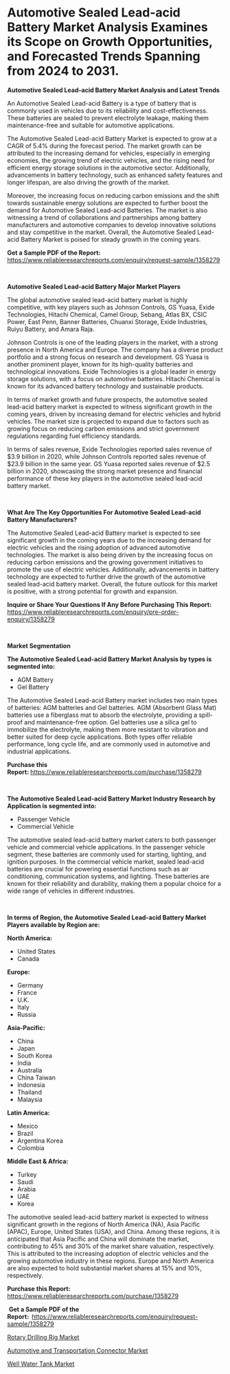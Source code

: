 <p><h1>Automotive Sealed Lead-acid Battery Market Analysis Examines its Scope on Growth Opportunities, and Forecasted Trends Spanning from 2024 to 2031.</h1></p><p><strong>Automotive Sealed Lead-acid Battery Market Analysis and Latest Trends</strong></p>
<p><p>An Automotive Sealed Lead-acid Battery is a type of battery that is commonly used in vehicles due to its reliability and cost-effectiveness. These batteries are sealed to prevent electrolyte leakage, making them maintenance-free and suitable for automotive applications.</p><p>The Automotive Sealed Lead-acid Battery Market is expected to grow at a CAGR of 5.4% during the forecast period. The market growth can be attributed to the increasing demand for vehicles, especially in emerging economies, the growing trend of electric vehicles, and the rising need for efficient energy storage solutions in the automotive sector. Additionally, advancements in battery technology, such as enhanced safety features and longer lifespan, are also driving the growth of the market.</p><p>Moreover, the increasing focus on reducing carbon emissions and the shift towards sustainable energy solutions are expected to further boost the demand for Automotive Sealed Lead-acid Batteries. The market is also witnessing a trend of collaborations and partnerships among battery manufacturers and automotive companies to develop innovative solutions and stay competitive in the market. Overall, the Automotive Sealed Lead-acid Battery Market is poised for steady growth in the coming years.</p></p>
<p><strong>Get a Sample PDF of the Report:&nbsp;</strong> <a href="https://www.reliableresearchreports.com/enquiry/request-sample/1358279">https://www.reliableresearchreports.com/enquiry/request-sample/1358279</a></p>
<p>&nbsp;</p>
<p><strong>Automotive Sealed Lead-acid Battery Major Market Players</strong></p>
<p><p>The global automotive sealed lead-acid battery market is highly competitive, with key players such as Johnson Controls, GS Yuasa, Exide Technologies, Hitachi Chemical, Camel Group, Sebang, Atlas BX, CSIC Power, East Penn, Banner Batteries, Chuanxi Storage, Exide Industries, Ruiyu Battery, and Amara Raja. </p><p>Johnson Controls is one of the leading players in the market, with a strong presence in North America and Europe. The company has a diverse product portfolio and a strong focus on research and development. GS Yuasa is another prominent player, known for its high-quality batteries and technological innovations. Exide Technologies is a global leader in energy storage solutions, with a focus on automotive batteries. Hitachi Chemical is known for its advanced battery technology and sustainable products. </p><p>In terms of market growth and future prospects, the automotive sealed lead-acid battery market is expected to witness significant growth in the coming years, driven by increasing demand for electric vehicles and hybrid vehicles. The market size is projected to expand due to factors such as growing focus on reducing carbon emissions and strict government regulations regarding fuel efficiency standards. </p><p>In terms of sales revenue, Exide Technologies reported sales revenue of $3.9 billion in 2020, while Johnson Controls reported sales revenue of $23.9 billion in the same year. GS Yuasa reported sales revenue of $2.5 billion in 2020, showcasing the strong market presence and financial performance of these key players in the automotive sealed lead-acid battery market.</p></p>
<p>&nbsp;</p>
<p><strong>What Are The Key Opportunities For Automotive Sealed Lead-acid Battery Manufacturers?</strong></p>
<p><p>The Automotive Sealed Lead-acid Battery market is expected to see significant growth in the coming years due to the increasing demand for electric vehicles and the rising adoption of advanced automotive technologies. The market is also being driven by the increasing focus on reducing carbon emissions and the growing government initiatives to promote the use of electric vehicles. Additionally, advancements in battery technology are expected to further drive the growth of the automotive sealed lead-acid battery market. Overall, the future outlook for this market is positive, with a strong potential for growth and expansion.</p></p>
<p><strong>Inquire or Share Your Questions If Any Before Purchasing This Report:</strong> <a href="https://www.reliableresearchreports.com/enquiry/pre-order-enquiry/1358279">https://www.reliableresearchreports.com/enquiry/pre-order-enquiry/1358279</a></p>
<p>&nbsp;</p>
<p><strong>Market Segmentation</strong></p>
<p><strong>The Automotive Sealed Lead-acid Battery Market Analysis by types is segmented into:</strong></p>
<p><ul><li>AGM Battery</li><li>Gel Battery</li></ul></p>
<p><p>The Automotive Sealed Lead-acid Battery market includes two main types of batteries: AGM batteries and Gel batteries. AGM (Absorbent Glass Mat) batteries use a fiberglass mat to absorb the electrolyte, providing a spill-proof and maintenance-free option. Gel batteries use a silica gel to immobilize the electrolyte, making them more resistant to vibration and better suited for deep cycle applications. Both types offer reliable performance, long cycle life, and are commonly used in automotive and industrial applications.</p></p>
<p><strong>Purchase this Report:&nbsp;</strong><a href="https://www.reliableresearchreports.com/purchase/1358279">https://www.reliableresearchreports.com/purchase/1358279</a></p>
<p>&nbsp;</p>
<p><strong>The Automotive Sealed Lead-acid Battery Market Industry Research by Application is segmented into:</strong></p>
<p><ul><li>Passenger Vehicle</li><li>Commercial Vehicle</li></ul></p>
<p><p>The automotive sealed lead-acid battery market caters to both passenger vehicle and commercial vehicle applications. In the passenger vehicle segment, these batteries are commonly used for starting, lighting, and ignition purposes. In the commercial vehicle market, sealed lead-acid batteries are crucial for powering essential functions such as air conditioning, communication systems, and lighting. These batteries are known for their reliability and durability, making them a popular choice for a wide range of vehicles in different industries.</p></p>
<p>&nbsp;</p>
<p><strong>In terms of Region, the Automotive Sealed Lead-acid Battery Market Players available by Region are:</strong></p>
<p>
    <p> <strong> North America: </strong>
        <ul>
            <li>United States</li>
            <li>Canada</li>
        </ul>
        </p> 
    <p> <strong> Europe: </strong>
        <ul>
            <li>Germany</li>
            <li>France</li>
            <li>U.K.</li>
            <li>Italy</li>
            <li>Russia</li>
        </ul>
        </p> 
    <p> <strong> Asia-Pacific: </strong>
        <ul>
            <li>China</li>
            <li>Japan</li>
            <li>South Korea</li>
            <li>India</li>
            <li>Australia</li>
            <li>China Taiwan</li>
            <li>Indonesia</li>
            <li>Thailand</li>
            <li>Malaysia</li>
        </ul>
        </p> 
    <p> <strong> Latin America: </strong>
        <ul>
            <li>Mexico</li>
            <li>Brazil</li>
            <li>Argentina Korea</li>
            <li>Colombia</li>
        </ul>
        </p> 
    <p> <strong> Middle East & Africa: </strong>
        <ul>
            <li>Turkey</li>
            <li>Saudi</li>
            <li>Arabia</li>
            <li>UAE</li>
            <li>Korea</li>
        </ul>
    </p>
    </p>
<p><p>The automotive sealed lead-acid battery market is expected to witness significant growth in the regions of North America (NA), Asia Pacific (APAC), Europe, United States (USA), and China. Among these regions, it is anticipated that Asia Pacific and China will dominate the market, contributing to 45% and 30% of the market share valuation, respectively. This is attributed to the increasing adoption of electric vehicles and the growing automotive industry in these regions. Europe and North America are also expected to hold substantial market shares at 15% and 10%, respectively.</p></p>
<p><strong>Purchase this Report: </strong><a href="https://www.reliableresearchreports.com/purchase/1358279">https://www.reliableresearchreports.com/purchase/1358279</a></p>
<p>&nbsp;<strong>Get a Sample PDF of the Report:&nbsp;&nbsp;</strong><a href="https://www.reliableresearchreports.com/enquiry/request-sample/1358279">https://www.reliableresearchreports.com/enquiry/request-sample/1358279</a></p>
<p><strong></strong></p>
<p><p><a href="https://view.publitas.com/reportprime-1/rotary-drilling-rig-market-research-report-reveals-the-latest-trends-and-opportunities-of-this-market-for-period-from-2023-2030/">Rotary Drilling Rig Market</a></p><p><a href="https://view.publitas.com/reportprime-1/automotive-and-transportation-connector-market-size-market-trends-and-growth-outlook-forecasted-for-period-from-2023-to-2030/">Automotive and Transportation Connector Market</a></p><p><a href="https://view.publitas.com/reportprime-1/well-water-tank-market-size-evaluating-its-market-trends-growth-and-projections-2023-2030/">Well Water Tank Market</a></p></p>